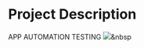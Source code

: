 # Project Description
APP AUTOMATION TESTING
<img src="https://img.shields.io/badge/Python-3766AB?style=flat-square&logo=Python&logoColor=white"/></a>&nbsp 
